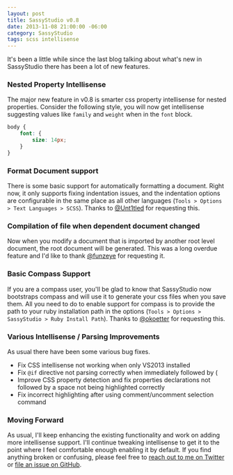 ```yaml
---
layout: post
title: SassyStudio v0.8
date: 2013-11-08 21:00:00 -06:00
category: SassyStudio
tags: scss intellisense
---
```


It's been a little while since the last blog talking about what's new in SassyStudio
there has been a lot of new features.

### Nested Property Intellisense

The major new feature in v0.8 is smarter css property intellisense for nested properties.
Consider the following style, you will now get intellisense suggesting values like `family`
and `weight` when in the `font` block.

```scss
body {
	font: {
		size: 14px;
	}
}
```

### Format Document support

There is some basic support for automatically formatting a document.
Right now, it only supports fixing indentation issues, and the indentation options
are configurable in the same place as all other languages 
(`Tools > Options > Text Languages > SCSS`). 
Thanks to [@Unt1tled](https://github.com/Untit1ed) for requesting this.

### Compilation of file when dependent document changed

Now when you modify a document that is imported by another root level document, the root
document will be generated. This was a long overdue feature and I'd like to thank 
[@funzeye](https://github.com/funzeye) for requesting it.

### Basic Compass Support

If you are a compass user, you'll be glad to know that SassyStudio now bootstraps
compass and will use it to generate your css files when you save them. All you need
to do to enable support for compass is to provide the path to your ruby installation
path in the options (`Tools > Options > SassyStudio > Ruby Install Path`). Thanks to
[@okoetter](https://github.com/okoetter) for requesting this.

### Various Intellisense / Parsing Improvements

As usual there have been some various bug fixes.

* Fix CSS intellisense not working when only VS2013 installed
* Fix `@if` directive not parsing correctly when immediately followed by (
* Improve CSS property detection and fix properties declarations not 
followed by a space not being highlighted correctly
* Fix incorrect highlighting after using comment/uncomment selection command

### Moving Forward

As usual, I'll keep enhancing the existing functionality and work on adding more intellisense support.
I'll continue tweaking intellisense to get it to the point where I feel comfortable enough enabling it
by default. If you find anything broken or confusing, please feel free to [reach out to me on
Twitter](https://twitter.com/darrenkopp) or [file an issue on GitHub](https://github.com/darrenkopp/SassyStudio/issues).